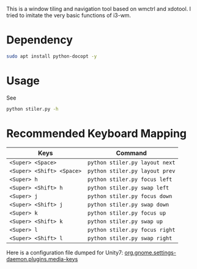 This is a window tiling and navigation tool based on wmctrl and xdotool. I tried to imitate the very basic functions of i3-wm.

Dependency
=
```bash
sudo apt install python-docopt -y
```

Usage
=

See
```bash
python stiler.py -h
```

Recommended Keyboard Mapping
=

| Keys      | Command   |
| ------------- |-------------| 
|`<Super> <Space>`    |  `python stiler.py layout next` |
|`<Super> <Shift> <Space>`    |  `python stiler.py layout prev` |
|`<Super> h`    |  `python stiler.py focus left` |
|`<Super> <Shift> h`    |  `python stiler.py swap left` |
|`<Super> j`    |  `python stiler.py focus down` |
|`<Super> <Shift> j`    |  `python stiler.py swap down` |
|`<Super> k`    |  `python stiler.py focus up` |
|`<Super> <Shift> k`    |  `python stiler.py swap up` |
|`<Super> l`    |  `python stiler.py focus right` |
|`<Super> <Shift> l`    |  `python stiler.py swap right` |

Here is a configuration file dumped for Unity7:
[org.gnome.settings-daemon.plugins.media-keys](https://github.com/rbn42/home/blob/master/config/dconf/org.gnome.settings-daemon.plugins.media-keys)

